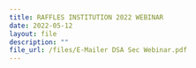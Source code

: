 ```yaml
---
title: RAFFLES INSTITUTION 2022 WEBINAR
date: 2022-05-12
layout: file
description: ""
file_url: /files/E-Mailer DSA Sec Webinar.pdf
---
```

